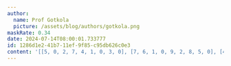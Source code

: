 ```yaml
---
author:
  name: Prof Gotkola
  picture: /assets/blog/authors/gotkola.png
maskRate: 0.34
date: 2024-07-14T08:00:01.733777
id: 1286d1e2-41b7-11ef-9f85-c95db626c0e3
content: '[[5, 0, 2, 7, 4, 1, 0, 3, 0], [7, 6, 1, 0, 9, 2, 8, 5, 0], [4, 0, 9, 0, 0, 8, 0, 1, 7], [8, 1, 5, 2, 0, 4, 9, 7, 3], [9, 0, 0, 1, 0, 3, 4, 0, 0], [6, 4, 0, 9, 7, 5, 0, 8, 2], [2, 9, 6, 8, 3, 7, 0, 4, 0], [0, 5, 0, 4, 1, 9, 0, 2, 6], [1, 7, 0, 5, 0, 0, 3, 0, 0]]'
---
```


